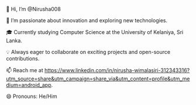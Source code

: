 
👋 Hi, I’m @Nirusha008

🚀 I’m passionate about innovation and exploring new technologies.

🎓 Currently studying Computer Science at the University of Kelaniya, Sri Lanka.

💡 Always eager to collaborate on exciting projects and open-source contributions.

📫 Reach me at https://www.linkedin.com/in/nirusha-wimalasiri-312343316?utm_source=share&utm_campaign=share_via&utm_content=profile&utm_medium=android_app.

😄 Pronouns: He/Him



<!---
Nirusha008/Nirusha008 is a ✨ special ✨ repository because its `README.md` (this file) appears on your GitHub profile.
You can click the Preview link to take a look at your changes.
--->
